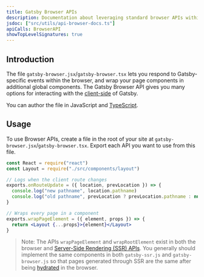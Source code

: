 ```yaml
---
title: Gatsby Browser APIs
description: Documentation about leveraging standard browser APIs within Gatsby
jsdoc: ["src/utils/api-browser-docs.ts"]
apiCalls: BrowserAPI
showTopLevelSignatures: true
---
```


## Introduction

The file `gatsby-browser.jsx`/`gatsby-browser.tsx` lets you respond to Gatsby-specific events within the browser, and wrap your page components in additional global components. The Gatsby Browser API gives you many options for interacting with the [client-side](/docs/glossary#client-side) of Gatsby.

You can author the file in JavaScript and [TypeScript](/docs/how-to/custom-configuration/typescript/#gatsby-browsertsx--gatsby-ssrtsx).

## Usage

To use Browser APIs, create a file in the root of your site at `gatsby-browser.jsx`/`gatsby-browser.tsx`. Export each API you want to use from this file.

```jsx:title=gatsby-browser.jsx
const React = require("react")
const Layout = require("./src/components/layout")

// Logs when the client route changes
exports.onRouteUpdate = ({ location, prevLocation }) => {
  console.log("new pathname", location.pathname)
  console.log("old pathname", prevLocation ? prevLocation.pathname : null)
}

// Wraps every page in a component
exports.wrapPageElement = ({ element, props }) => {
  return <Layout {...props}>{element}</Layout>
}
```

> Note: The APIs `wrapPageElement` and `wrapRootElement` exist in both the browser and [Server-Side Rendering (SSR) APIs](/docs/reference/config-files/gatsby-ssr). You generally should implement the same components in both `gatsby-ssr.js` and `gatsby-browser.js` so that pages generated through SSR are the same after being [hydrated](/docs/glossary#hydration) in the browser.

